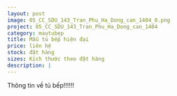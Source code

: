 ```yaml
---
layout: post
image: 05_CC_SDU_143_Tran_Phu_Ha_Dong_can_1404_0.png
project: 05_CC_SDU_143_Tran_Phu_Ha_Dong_can_1404
category: mautubep
title: Mẫu tủ bếp hiện đại
price: liên hệ
stock: đặt hàng
sizes: Kích thước theo đặt hàng
description: |
---
```

Thông tin về tủ bếp!!!!!!